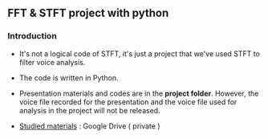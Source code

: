## FFT & STFT project with python

### Introduction

* It's not a logical code of STFT, it's just a project that we've used STFT to filter voice analysis.

* The code is written in Python.

* Presentation materials and codes are in the __project folder__. However, the voice file recorded for the presentation and the voice file used for analysis in the project will not be released.

* [Studied materials](https://drive.google.com/drive/folders/11lGXuAztFC1xyBDiJDGah1NczCsUxCoK) : Google Drive ( private )

 
